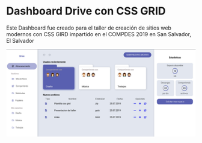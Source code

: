 ﻿# Dashboard Drive con CSS GRID

Este Dashboard fue creado para el taller de creación de sitios web modernos con CSS GIRD impartido en el COMPDES 2019 en San Salvador, El Salvador


![Captura de pantalla](https://raw.githubusercontent.com/wilber-mndz/Drive-Dashboard/master/img/dashboard.jpg)
